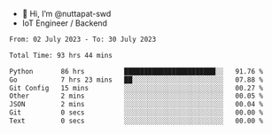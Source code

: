 - 👋 Hi, I’m @nuttapat-swd
- IoT Engineer / Backend

<!--START_SECTION:waka-->

```txt
From: 02 July 2023 - To: 30 July 2023

Total Time: 93 hrs 44 mins

Python       86 hrs          ███████████████████████░░   91.76 %
Go           7 hrs 23 mins   ██░░░░░░░░░░░░░░░░░░░░░░░   07.88 %
Git Config   15 mins         ░░░░░░░░░░░░░░░░░░░░░░░░░   00.27 %
Other        2 mins          ░░░░░░░░░░░░░░░░░░░░░░░░░   00.05 %
JSON         2 mins          ░░░░░░░░░░░░░░░░░░░░░░░░░   00.04 %
Git          0 secs          ░░░░░░░░░░░░░░░░░░░░░░░░░   00.00 %
Text         0 secs          ░░░░░░░░░░░░░░░░░░░░░░░░░   00.00 %
```

<!--END_SECTION:waka-->
